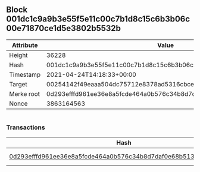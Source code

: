 ## Block 001dc1c9a9b3e55f5e11c00c7b1d8c15c6b3b06c00e71870ce1d5e3802b5532b

Attribute | Value
--- | ---
Height | 36228
Hash | 001dc1c9a9b3e55f5e11c00c7b1d8c15c6b3b06c00e71870ce1d5e3802b5532b
Timestamp | 2021-04-24T14:18:33+00:00
Target | 00254142f49eaaa504dc75712e8378ad5316cbcead634704b3734b6271167cc4
Merke root | 0d293efffd961ee36e8a5fcde464a0b576c34b8d7daf0e68b513a335477943f9
Nonce | 3863164563

```

```

### Transactions

Hash | Amount
--- | ---
[0d293efffd961ee36e8a5fcde464a0b576c34b8d7daf0e68b513a335477943f9](0d293efffd961ee36e8a5fcde464a0b576c34b8d7daf0e68b513a335477943f9.md) | 10.00000000 SKEPTI 
